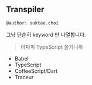 ## Transpiler

```
@author: suktae.choi
```

그냥 단순히 keyword 만 나열합니다.

> 어짜피 TypeScript 쓸거니까

- Babel
- TypeScript
- CoffeeScript/Dart
- Traceur
